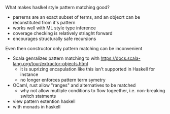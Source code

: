 What makes haslkel style pattern matching good?
* parrerns are an exact subset of terms, and an objecrt can be reconstituted from it's pattern
* works well with ML style type inference
* coverage checking is relatively striaght forward
* encourages structurally safe recursions

Even then constructor only pattern matching can be inconvenient
* Scala genralizes pattern matching to with https://docs.scala-lang.org/tour/extractor-objects.html
  * it is suprizing encapulation like this isn't supported in Haskell for instance
  * no longer enforces pattern term symetry
* OCaml, rust allow "ranges" and alternatives to be matched
  * why not allow mutliple conditions to flow togeether, i.e. non-breaking switch statments
* view pattern extention haskell
* with monads in haskell
